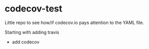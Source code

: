 # codecov-test
Little repo to see how/if codecov.io pays attention to the YAML file.

Starting with adding travis

- add codecov
